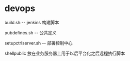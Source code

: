 # devops

build.sh 
  -- jenkins 构建脚本

pubdefines.sh
  -- 公共定义
  
setupctrlserver.sh
  -- 部署控制中心
  
shellpublic
  放在业务服务器上用于以后平台化之后远程执行脚本
